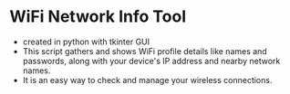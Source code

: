 # WiFi Network Info Tool
- created in python with tkinter GUI
- This script gathers and shows WiFi profile details like names and passwords, along with your device's IP address and nearby network names. 
- It is an easy way to check and manage your wireless connections.
